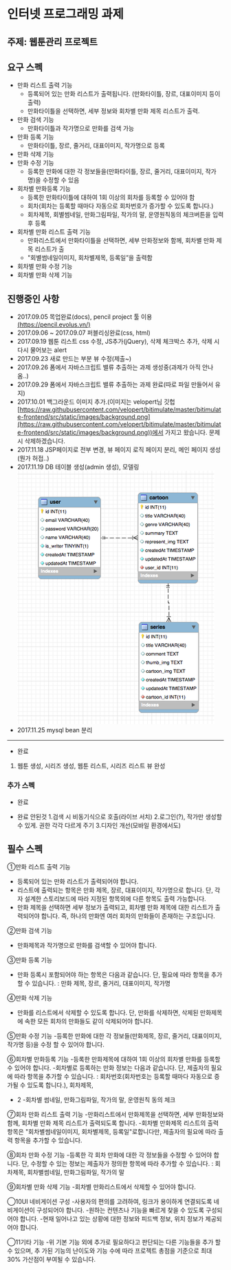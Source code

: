 # 인터넷 프로그래밍 과제

## 주제: 웹툰관리 프로젝트

## 요구 스펙
* 만화 리스트 출력 기능
  - 등록되어 있는 만화 리스트가 출력됩니다. (만화타이틀, 장르, 대표이미지 등이 출력)
  - 만화타이틀을 선택하면, 세부 정보와 회차별 만화 제목 리스트가 출력.
* 만화 검색 기능
  - 만화타이틀과 작가명으로 만화를 검색 가능
* 만화 등록 기능
  - 만화타이틀, 장르, 줄거리, 대표이미지, 작가명으로 등록
* 만화 삭제 기능
* 만화 수정 기능
  - 등록한 만화에 대한 각 정보들을(만화타이틀, 장르, 줄거리, 대표이미지, 작가명)을 수정할 수 있음
* 회차별 만화등록 기능
  - 등록한 만화타이틀에 대하여 1회 이상의 회차를 등록할 수 있어야 함
  - 회차(회차는 등록할 때마다 자동으로 회차번호가 증가할 수 있도록 합니다.)
  - 회차제목, 회별썸네일, 만화그림파일, 작가의 말, 운영원칙동의 체크버튼을 입력 후 등록
* 회차별 만화 리스트 출력 기능
  - 만화리스트에서 만화타이틀을 선택하면, 세부 만화정보와 함께, 회차별 만화 제목 리스트가 출
  - "회별썸네일이미지, 회차별제목, 등록일”을 출력함
* 회차별 만화 수정 기능
* 회차별 만화 삭제 기능

## 진행중인 사항
* 2017.09.05 목업완료(docs), pencil project 툴 이용[(https://pencil.evolus.vn/)]((https://pencil.evolus.vn/))
* 2017.09.06 ~ 2017.09.07 퍼블리싱완료(css, html)
* 2017.09.19 웹툰 리스트 css 수정, JS추가(jQuery), 삭제 체크박스 추가, 삭제 시 다시 물어보는 alert
* 2017.09.23 새로 만드는 부분 뷰 수정(제출~)
* 2017.09.26 폼에서 자바스크립트 밸류 추출하는 과제 생성중(과제가 아직 안나옴..)
* 2017.09.29 폼에서 자바스크립트 밸류 추출하는 과제 완료(따로 파일 만들어서 유지)
* 2017.10.01 백그라운드 이미지 추가.(이미지는 velopert님 깃헙[https://raw.githubusercontent.com/velopert/bitimulate/master/bitimulate-frontend/src/static/images/background.png](https://raw.githubusercontent.com/velopert/bitimulate/master/bitimulate-frontend/src/static/images/background.png))에서 가지고 왔습니다. 문제시 삭제하겠습니다.
* 2017.11.18 JSP페이지로 전부 변경, 뷰 페이지 로직 페이지 분리, 메인 페이지 생성(뭔가 허접..)
* 2017.11.19 DB 테이블 생성(admin 생성), 모델링 
<img src = "DB-ER.png"/><br/>
* 2017.11.25 mysql bean 분리 

----- 

* 완료 
1. 웹툰 생성, 시리즈 생성, 웹툰 리스트, 시리즈 리스트 뷰 완성


### 추가 스펙
* 완료 


* 완료 안된것
1.검색 시 비동기식으로 호출(라이브 서치)
2.로그인(?), 작가만 생성할 수 있게. 권한 각각 다르게 주기
3.디자인 개선(모바일 환경에서도)






## 필수 스펙
①만화 리스트 출력 기능
- 등록되어 있는 만화 리스트가 출력되어야 합니다. 
- 리스트에 출력되는 항목은 만화 제목, 장르, 대표이미지, 작가명으로 합니다. 단, 각자 설계한 스토리보드에 따라 지정된 항목외에 다른 항목도 출력 가능합니다. 
- 만화 제목을 선택하면 세부 정보가 출력되고, 회차별 만화 제목에 대한 리스트가 출력되어야 합니다. 즉, 하나의 만화엔 여러 회차의 만화들이 존재하는 구조입니다. 

②만화 검색 기능
- 만화제목과 작가명으로 만화를 검색할 수 있어야 합니다. 

③만화 등록 기능
- 만화 등록시 포함되어야 하는 항목은 다음과 같습니다. 단, 필요에 따라 항목을 추가할 수 있습니다. : 만화 제목, 장르, 줄거리, 대표이미지, 작가명

④만화 삭제 기능
- 만화를 리스트에서 삭제할 수 있도록 합니다. 단, 만화를 삭제하면, 삭제된 만화제목에 속한 모든 회차의 만화들도 같이 삭제되어야 합니다. 

⑤만화 수정 기능
-등록한 만화에 대한 각 정보들(만화제목, 장르, 줄거리, 대표이미지, 작가명 등)을 수정 할 수 있어야 합니다. 

⑥회차별 만화등록 기능
-등록한 만화제목에 대하여 1회 이상의 회차별 만화를 등록할 수 있어야 합니다. 
-회차별로 등록하는 만화 정보는 다음과 같습니다. 단, 제출자의 필요에 따라 항목을 추가할 수 있습니다. : 회차번호(회차번호는 등록할 때마다 자동으로 증가될 수 있도록 합니다.), 회차제목, 
- 2 -회차별 썸네일, 만화그림파일, 작가의 말, 운영원칙 동의 체크

⑦회차 만화 리스트 출력 기능
-만화리스트에서 만화제목을 선택하면, 세부 만화정보와 함께, 회차별 만화 제목 리스트가 출력되도록 합니다. 
-회차별 만화제목 리스트의 출력 항목은 "회차별썸네일이미지, 회차별제목, 등록일"로합니다만, 제출자의 필요에 따라 출력 항목을 추가할 수 있습니다. 

⑧회차 만화 수정 기능
-등록한 각 회차 만화에 대한 각 정보들을 수정할 수 있어야 합니다. 단, 수정할 수 있는 정보는 제출자가 정의한 항목에 따라 추가할 수 있습니다. : 회차제목, 회차별썸네일, 만화그림파일, 작가의 말

⑨회차별 만화 삭제 기능
-회차별 만화리스트에서 삭제할 수 있어야 합니다. 

◯10UI 네비게이션 구성
-사용자의 편의를 고려하여, 링크가 용이하게 연결되도록 네비게이션이 구성되어야 합니다. 
-원하는 컨텐츠나 기능을 빠르게 찾을 수 있도록 구성되어야 합니다. -현재 일어나고 있는 상황에 대한 정보와 피드백 정보, 위치 정보가 제공되어야 합니다. 

◯11기타 기능 -위 기본 기능 외에 추가로 필요하다고 판단되는 다른 기능들을 추가 할 수 있으며, 추
가된 기능의 난이도와 기능 수에 따라 프로젝트 총점을 기준으로 최대 30% 가산점이 부여될 수 있습니다.


